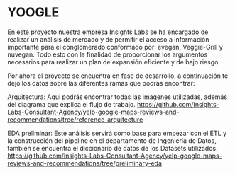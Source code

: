 # YOOGLE

En este proyecto nuestra empresa Insights Labs se ha encargado de realizar un análisis de mercado y de permitir el acceso a información importante para el conglomerado conformado por: evegan, Veggie-Grill y nuvegan. Todo esto con la finalidad de proporcionar los argumentos necesarios para realizar un plan de expansión eficiente y de bajo riesgo.

Por ahora el proyecto se encuentra en fase de desarrollo, a continuación te dejo los datos sobre las diferentes ramas que podrás encontrar:

Arquitectura: Aquí podrás encontrar todas las imagenes utilizadas, además del diagrama que explica el flujo de trabajo. https://github.com/Insights-Labs-Consultant-Agency/yelp-google-maps-reviews-and-recommendations/tree/reference-arquitecture

EDA preliminar: Este análisis servirá como base para empezar con el ETL y la construcción del pipeline en el departamento de Ingeniería de Datos, también se encuentra el diccionario de datos de los Datasets utilizados. https://github.com/Insights-Labs-Consultant-Agency/yelp-google-maps-reviews-and-recommendations/tree/preliminary-eda
